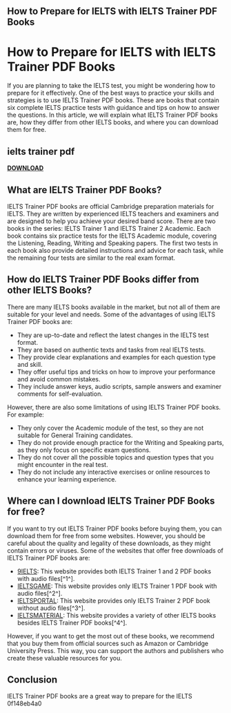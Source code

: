 ## How to Prepare for IELTS with IELTS Trainer PDF Books

  
# How to Prepare for IELTS with IELTS Trainer PDF Books
  
If you are planning to take the IELTS test, you might be wondering how to prepare for it effectively. One of the best ways to practice your skills and strategies is to use IELTS Trainer PDF books. These are books that contain six complete IELTS practice tests with guidance and tips on how to answer the questions. In this article, we will explain what IELTS Trainer PDF books are, how they differ from other IELTS books, and where you can download them for free.
 
## ielts trainer pdf


[**DOWNLOAD**](https://www.google.com/url?q=https%3A%2F%2Furlin.us%2F2tKBLi&sa=D&sntz=1&usg=AOvVaw20lQdESEnHqNBXujd2dbcw)

  
## What are IELTS Trainer PDF Books?
  
IELTS Trainer PDF books are official Cambridge preparation materials for IELTS. They are written by experienced IELTS teachers and examiners and are designed to help you achieve your desired band score. There are two books in the series: IELTS Trainer 1 and IELTS Trainer 2 Academic. Each book contains six practice tests for the IELTS Academic module, covering the Listening, Reading, Writing and Speaking papers. The first two tests in each book also provide detailed instructions and advice for each task, while the remaining four tests are similar to the real exam format.
  
## How do IELTS Trainer PDF Books differ from other IELTS Books?
  
There are many IELTS books available in the market, but not all of them are suitable for your level and needs. Some of the advantages of using IELTS Trainer PDF books are:
  
- They are up-to-date and reflect the latest changes in the IELTS test format.
- They are based on authentic texts and tasks from real IELTS tests.
- They provide clear explanations and examples for each question type and skill.
- They offer useful tips and tricks on how to improve your performance and avoid common mistakes.
- They include answer keys, audio scripts, sample answers and examiner comments for self-evaluation.

However, there are also some limitations of using IELTS Trainer PDF books. For example:

- They only cover the Academic module of the test, so they are not suitable for General Training candidates.
- They do not provide enough practice for the Writing and Speaking parts, as they only focus on specific exam questions.
- They do not cover all the possible topics and question types that you might encounter in the real test.
- They do not include any interactive exercises or online resources to enhance your learning experience.

## Where can I download IELTS Trainer PDF Books for free?
  
If you want to try out IELTS Trainer PDF books before buying them, you can download them for free from some websites. However, you should be careful about the quality and legality of these downloads, as they might contain errors or viruses. Some of the websites that offer free downloads of IELTS Trainer PDF books are:

- [9IELTS](https://9ielts.com/cambridge-ielts-trainer): This website provides both IELTS Trainer 1 and 2 PDF books with audio files[^1^].
- [IELTSGAME](https://ieltsgame.com/cambridge-ielts-trainer-pdf/): This website provides only IELTS Trainer 1 PDF book with audio files[^2^].
- [IELTSPORTAL](https://www.ieltsportal.com/books/ielts-trainer/): This website provides only IELTS Trainer 2 PDF book without audio files[^3^].
- [IELTSMATERIAL](https://ieltsmaterial.com/ielts-books/): This website provides a variety of other IELTS books besides IELTS Trainer PDF books[^4^].

However, if you want to get the most out of these books, we recommend that you buy them from official sources such as Amazon or Cambridge University Press. This way, you can support the authors and publishers who create these valuable resources for you.
  
## Conclusion
  
IELTS Trainer PDF books are a great way to prepare for the IELTS
 0f148eb4a0
